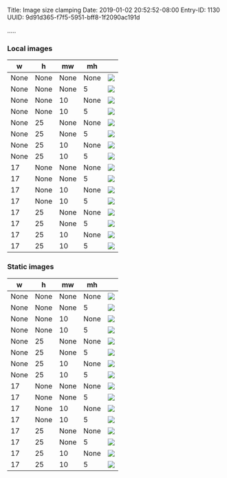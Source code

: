 Title: Image size clamping
Date: 2019-01-02 20:52:52-08:00
Entry-ID: 1130
UUID: 9d91d365-f7f5-5951-bff8-1f2090ac191d

.....

### Local images

|  w   |  h   |  mw  |  mh  |     |
|------|------|------|------|------
| None | None | None | None | ![](rawr.jpg{width=None,height=None,max_width=None,max_height=None}) |
| None | None | None | 5 | ![](rawr.jpg{width=None,height=None,max_width=None,max_height=5}) |
| None | None | 10 | None | ![](rawr.jpg{width=None,height=None,max_width=10,max_height=None}) |
| None | None | 10 | 5 | ![](rawr.jpg{width=None,height=None,max_width=10,max_height=5}) |
| None | 25 | None | None | ![](rawr.jpg{width=None,height=25,max_width=None,max_height=None}) |
| None | 25 | None | 5 | ![](rawr.jpg{width=None,height=25,max_width=None,max_height=5}) |
| None | 25 | 10 | None | ![](rawr.jpg{width=None,height=25,max_width=10,max_height=None}) |
| None | 25 | 10 | 5 | ![](rawr.jpg{width=None,height=25,max_width=10,max_height=5}) |
| 17 | None | None | None | ![](rawr.jpg{width=17,height=None,max_width=None,max_height=None}) |
| 17 | None | None | 5 | ![](rawr.jpg{width=17,height=None,max_width=None,max_height=5}) |
| 17 | None | 10 | None | ![](rawr.jpg{width=17,height=None,max_width=10,max_height=None}) |
| 17 | None | 10 | 5 | ![](rawr.jpg{width=17,height=None,max_width=10,max_height=5}) |
| 17 | 25 | None | None | ![](rawr.jpg{width=17,height=25,max_width=None,max_height=None}) |
| 17 | 25 | None | 5 | ![](rawr.jpg{width=17,height=25,max_width=None,max_height=5}) |
| 17 | 25 | 10 | None | ![](rawr.jpg{width=17,height=25,max_width=10,max_height=None}) |
| 17 | 25 | 10 | 5 | ![](rawr.jpg{width=17,height=25,max_width=10,max_height=5}) |

### Static images

|  w   |  h   |  mw  |  mh  |     |
|------|------|------|------|------
| None | None | None | None | ![](@images/IMG_0377.jpg{width=None,height=None,max_width=None,max_height=None}) |
| None | None | None | 5 | ![](@images/IMG_0377.jpg{width=None,height=None,max_width=None,max_height=5}) |
| None | None | 10 | None | ![](@images/IMG_0377.jpg{width=None,height=None,max_width=10,max_height=None}) |
| None | None | 10 | 5 | ![](@images/IMG_0377.jpg{width=None,height=None,max_width=10,max_height=5}) |
| None | 25 | None | None | ![](@images/IMG_0377.jpg{width=None,height=25,max_width=None,max_height=None}) |
| None | 25 | None | 5 | ![](@images/IMG_0377.jpg{width=None,height=25,max_width=None,max_height=5}) |
| None | 25 | 10 | None | ![](@images/IMG_0377.jpg{width=None,height=25,max_width=10,max_height=None}) |
| None | 25 | 10 | 5 | ![](@images/IMG_0377.jpg{width=None,height=25,max_width=10,max_height=5}) |
| 17 | None | None | None | ![](@images/IMG_0377.jpg{width=17,height=None,max_width=None,max_height=None}) |
| 17 | None | None | 5 | ![](@images/IMG_0377.jpg{width=17,height=None,max_width=None,max_height=5}) |
| 17 | None | 10 | None | ![](@images/IMG_0377.jpg{width=17,height=None,max_width=10,max_height=None}) |
| 17 | None | 10 | 5 | ![](@images/IMG_0377.jpg{width=17,height=None,max_width=10,max_height=5}) |
| 17 | 25 | None | None | ![](@images/IMG_0377.jpg{width=17,height=25,max_width=None,max_height=None}) |
| 17 | 25 | None | 5 | ![](@images/IMG_0377.jpg{width=17,height=25,max_width=None,max_height=5}) |
| 17 | 25 | 10 | None | ![](@images/IMG_0377.jpg{width=17,height=25,max_width=10,max_height=None}) |
| 17 | 25 | 10 | 5 | ![](@images/IMG_0377.jpg{width=17,height=25,max_width=10,max_height=5}) |

